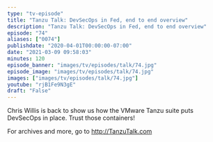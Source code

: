 ```yaml
---
type: "tv-episode"
title: "Tanzu Talk: DevSecOps in Fed, end to end overview"
description: "Tanzu Talk: DevSecOps in Fed, end to end overview"
episode: "74"
aliases: ["0074"]
publishdate: "2020-04-01T00:00:00-07:00"
date: "2021-03-09 09:58:03"
minutes: 120
episode_banner: "images/tv/episodes/talk/74.jpg"
episode_image: "images/tv/episodes/talk/74.jpg"
images: ["images/tv/episodes/talk/74.jpg"]
youtube: "rjB1Fe9N3gE"
draft: "False"
---
```


Chris Willis is back to show us how the VMware Tanzu suite puts DevSecOps in place. Trust those containers!

For archives and more,  go to http://TanzuTalk.com